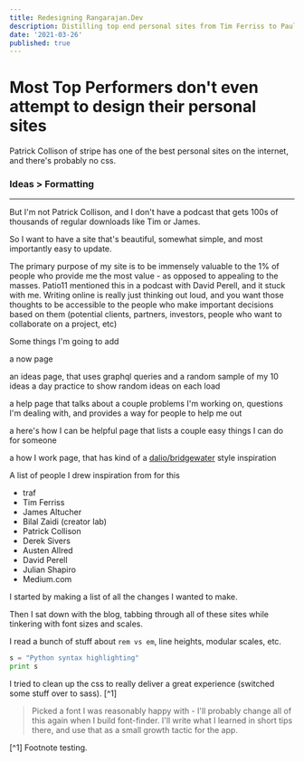 ```yaml
---
title: Redesigning Rangarajan.Dev
description: Distilling top end personal sites from Tim Ferriss to Paul Graham
date: '2021-03-26'
published: true
---
```


# Most Top Performers don't even attempt to design their personal sites

Patrick Collison of stripe has one of the best personal sites on the internet, and there's probably no css.

### Ideas > Formatting

***

But I'm not Patrick Collison, and I don't have a podcast that gets 100s of thousands of regular downloads like Tim or James.

So I want to have a site that's beautiful, somewhat simple, and most importantly easy to update.

The primary purpose of my site is to be immensely valuable to the 1% of people who provide me the most value - as opposed to appealing to the masses. Patio11 mentioned this in a podcast with David Perell, and it stuck with me. Writing online is really just thinking out loud, and you want those thoughts to be accessible to the people who make important decisions based on them (potential clients, partners, investors, people who want to collaborate on a project, etc)

Some things I'm going to add

a now page

an ideas page, that uses graphql queries and a random sample of my 10 ideas a day practice to show random ideas on each load

a help page that talks about a couple problems I'm working on, questions I'm dealing with, and provides a way for people to help me out

a here's how I can be helpful page that lists a couple easy things I can do for someone

a how I work page, that has kind of a [dalio/bridgewater](https://bridgewater.com) style inspiration

A list of people I drew inspiration from for this

- traf
- Tim Ferriss
- James Altucher
- Bilal Zaidi (creator lab)
- Patrick Collison
- Derek Sivers
- Austen Allred
- David Perell
- Julian Shapiro
- Medium.com

I started by making a list of all the changes I wanted to make.

Then I sat down with the blog, tabbing through all of these sites while tinkering with font sizes and scales.

I read a bunch of stuff about `rem vs em`, line heights, modular scales, etc.

```python
s = "Python syntax highlighting"
print s
```

I tried to clean up the css to really deliver a great experience (switched some stuff over to sass). [^1]

> Picked a font I was reasonably happy with - I'll probably change all of this again when I build font-finder. I'll write what I learned in short tips there, and use that as a small growth tactic for the app.

[^1] Footnote testing.